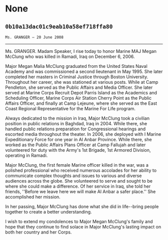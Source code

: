 # None
## `0b10a13dac01c9eab10a58ef718ffa80`
`Ms. GRANGER — 20 June 2008`

---


Ms. GRANGER. Madam Speaker, I rise today to honor Marine MAJ Megan 
McClung who was killed in Ramadi, Iraq on December 6, 2006.

Major Megan Malia McClung graduated from the United States Naval 
Academy and was commissioned a second lieutenant in May 1995. She later 
completed her masters in Criminal Justice through Boston University. 
Throughout her career, she was stationed at various posts. While at 
Camp Pendleton, she served as the Public Affairs and Media Officer. She 
later served at Marine Corps Recruit Depot Parris Island as the 
Academics and Scheduling Officer, Marine Corps Air Station Cherry Point 
as the Public Affairs Officer, and finally at Camp Lejeune, where she 
served as the East Coast Regional Representative for the Marine For 
Life program.

Always dedicated to the mission in Iraq, Major McClung took a 
civilian position in public relations in Baghdad, Iraq in 2004. While 
there, she handled public relations preparation for Congressional 
hearings and escorted media throughout the theater. In 2006, she 
deployed with I Marine Expeditionary Force for one year in Al Anbar 
Province. While there, she worked as the Public Affairs Plans Officer 
at Camp Fallujah and later volunteered for duty with the Army's 1st 
Brigade, 1st Armored Division, operating in Ramadi.

Major McClung, the first female Marine officer killed in the war, was 
a polished professional who received numerous accolades for her ability 
to communicate complex thoughts and issues to various and diverse 
audiences across the globe. She volunteered to serve and sought to be 
where she could make a difference. Of her service in Iraq, she told her 
friends, ''Before we leave here we will make Al Anbar a safer place.'' 
She accomplished her mission.

In her passing, Major McClung has done what she did in life--bring 
people together to create a better understanding.

I wish to extend my condolences to Major Megan McClung's family and 
hope that they continue to find solace in Major McClung's lasting 
impact on both her country and her Corps.
